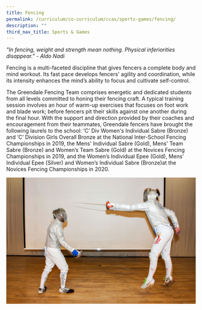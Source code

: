 ```yaml
---
title: Fencing
permalink: /curriculum/co-curriculum/ccas/sports-games/fencing/
description: ""
third_nav_title: Sports & Games
---
```

_"In fencing, weight and strength mean nothing. Physical inferiorities disappear." - Aldo Nadi_  
  
Fencing is a multi-faceted discipline that gives fencers a complete body and mind workout. Its fast pace develops fencers' agility and coordination, while its intensity enhances the mind’s ability to focus and cultivate self-control. 

The Greendale Fencing Team comprises energetic and dedicated students from all levels committed to honing their fencing craft. A typical training session involves an hour of warm-up exercises that focuses on foot work and blade work; before fencers pit their skills against one another during the final hour. With the support and direction provided by their coaches and encouragement from their teammates, Greendale fencers have brought the following laurels to the school: ‘C’ Div Women's Individual Sabre (Bronze) and ‘C’ Division Girls Overall Bronze at the National Inter-School Fencing Championships in 2019, the Mens' Individual Sabre (Gold), Mens' Team Sabre (Bronze) and Women’s Team Sabre (Gold) at the Novices Fencing Championships in 2019, and the Women’s Individual Epee (Gold), Mens’ Individual Epee (Silver) and Women’s Individual Sabre (Bronze)at the Novices Fencing Championships in 2020.

![](/images/BL0_5037.jpg)